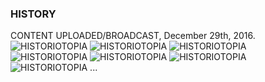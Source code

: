 ### HISTORY
CONTENT UPLOADED/BROADCAST, December 29th, 2016.
![HISTORIOTOPIA](https://historiotheque.files.wordpress.com/2016/12/pilgrim_bronze_second_theme_2017_agb_fireworld.jpg)
![HISTORIOTOPIA](https://historiotheque.files.wordpress.com/2016/12/window_struct_ii_2017_lanab.jpg)
![HISTORIOTOPIA](https://historiotheque.files.wordpress.com/2016/12/patina_pilgrim_bronze_ii_2017_ag.jpg)
![HISTORIOTOPIA](https://historiotheque.files.wordpress.com/2016/12/titres_vitaux_2017_agb.jpg)
![HISTORIOTOPIA](https://historiotheque.files.wordpress.com/2016/12/exhibit_c_struct_2017_agj.jpg)
![HISTORIOTOPIA](https://historiotheque.files.wordpress.com/2016/12/pointilliste_2017_agg_signed.jpg)
![HISTORIOTOPIA](https://historiotheque.files.wordpress.com/2016/12/refcards_constructive_historiomics_2017_29dec16a-12h29_800px.jpg)
...
